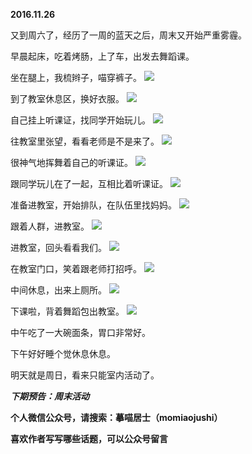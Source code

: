 
**2016.11.26**

又到周六了，经历了一周的蓝天之后，周末又开始严重雾霾。

早晨起床，吃着烤肠，上了车，出发去舞蹈课。

坐在腿上，我梳辫子，喵穿裤子。
![](https://pic3.zhimg.com/v2-3cb3cd8a9b093b11bb515f79db36255e.jpg)


到了教室休息区，换好衣服。
![](https://pic1.zhimg.com/v2-a98c5bdd10a159df31821eb3cf9c071e.jpg)


自己挂上听课证，找同学开始玩儿。
![](https://pic2.zhimg.com/v2-f17771d05b3f76474a275bcca26127bb.jpg)


往教室里张望，看看老师是不是来了。
![](https://pic2.zhimg.com/v2-ec1734f759801b1c231176730d73adbd.jpg)


很神气地挥舞着自己的听课证。
![](https://pic1.zhimg.com/v2-b662df897708cc93ea09d1cf5a17e601.jpg)


跟同学玩儿在了一起，互相比着听课证。
![](https://pic4.zhimg.com/v2-51e3922598fb43666f17f3cede075685.jpg)


准备进教室，开始排队，在队伍里找妈妈。
![](https://pic1.zhimg.com/v2-8cf065963b361a0a646ee2ba9e86e33c.jpg)


跟着人群，进教室。
![](https://pic2.zhimg.com/v2-999cb3ed68f3baa8a69471fea842e883.jpg)


进教室，回头看看我们。
![](https://pic4.zhimg.com/v2-4e4cbd90e6f001f8d2bed72e20446090.jpg)


在教室门口，笑着跟老师打招呼。
![](https://pic4.zhimg.com/v2-fa5ce12159c6ae501a6a648e3b7aef50.jpg)


中间休息，出来上厕所。
![](https://pic3.zhimg.com/v2-ac4bfface00b526d2f9b37b903590dce.jpg)


下课啦，背着舞蹈包出教室。
![](https://pic1.zhimg.com/v2-5dffd2295549da73cc3f1ccef2933820.jpg)


中午吃了一大碗面条，胃口非常好。

下午好好睡个觉休息休息。

明天就是周日，看来只能室内活动了。


***下期预告：周末活动***


**个人微信公众号，请搜索：摹喵居士（momiaojushi）**

**喜欢作者写写哪些话题，可以公众号留言**
